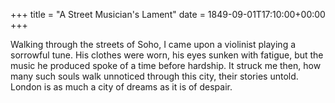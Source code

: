 +++
title = "A Street Musician's Lament"
date = 1849-09-01T17:10:00+00:00
+++

Walking through the streets of Soho, I came upon a violinist playing a sorrowful tune. His clothes were worn, his eyes sunken with fatigue, but the music he produced spoke of a time before hardship. It struck me then, how many such souls walk unnoticed through this city, their stories untold. London is as much a city of dreams as it is of despair.